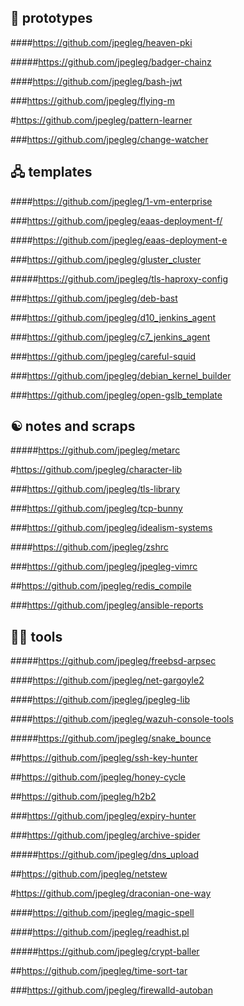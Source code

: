 ## 🦂 prototypes  

####https://github.com/jpegleg/heaven-pki

#####https://github.com/jpegleg/badger-chainz

####https://github.com/jpegleg/bash-jwt

###https://github.com/jpegleg/flying-m

#https://github.com/jpegleg/pattern-learner

###https://github.com/jpegleg/change-watcher


## 🖧 templates

####https://github.com/jpegleg/1-vm-enterprise

###https://github.com/jpegleg/eaas-deployment-f/

####https://github.com/jpegleg/eaas-deployment-e

###https://github.com/jpegleg/gluster_cluster

#####https://github.com/jpegleg/tls-haproxy-config

###https://github.com/jpegleg/deb-bast

###https://github.com/jpegleg/d10_jenkins_agent

###https://github.com/jpegleg/c7_jenkins_agent

###https://github.com/jpegleg/careful-squid

###https://github.com/jpegleg/debian_kernel_builder

###https://github.com/jpegleg/open-gslb_template


## ☯️ notes and scraps

#####https://github.com/jpegleg/metarc

#https://github.com/jpegleg/character-lib

###https://github.com/jpegleg/tls-library

###https://github.com/jpegleg/tcp-bunny

###https://github.com/jpegleg/idealism-systems

####https://github.com/jpegleg/zshrc

###https://github.com/jpegleg/jpegleg-vimrc

##https://github.com/jpegleg/redis_compile

###https://github.com/jpegleg/ansible-reports


## 🏴‍☠️ tools

#####https://github.com/jpegleg/freebsd-arpsec

####https://github.com/jpegleg/net-gargoyle2

####https://github.com/jpegleg/jpegleg-lib

####https://github.com/jpegleg/wazuh-console-tools

#####https://github.com/jpegleg/snake_bounce

##https://github.com/jpegleg/ssh-key-hunter

##https://github.com/jpegleg/honey-cycle

##https://github.com/jpegleg/h2b2

###https://github.com/jpegleg/expiry-hunter

###https://github.com/jpegleg/archive-spider

#####https://github.com/jpegleg/dns_upload

##https://github.com/jpegleg/netstew

#https://github.com/jpegleg/draconian-one-way

####https://github.com/jpegleg/magic-spell

####https://github.com/jpegleg/readhist.pl

#####https://github.com/jpegleg/crypt-baller

##https://github.com/jpegleg/time-sort-tar

###https://github.com/jpegleg/firewalld-autoban
